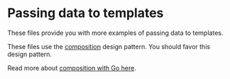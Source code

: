 # Passing data to templates

These files provide you with more examples of passing data to templates.

These files use the [composition](https://en.wikipedia.org/wiki/Composition_over_inheritance) design pattern. You should favor this design pattern.

Read more about [composition with Go here](https://www.ardanlabs.com/blog/2015/09/composition-with-go.html).

